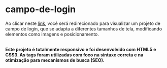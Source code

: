 # campo-de-login
Ao clicar neste <a href="https://thiago-tsg.github.io/campo-de-login/" target="_blank">link</a>, você será redirecionado para visualizar um projeto de campo de login, que se adapta a diferentes tamanhos de tela, modificando elementos como imagens e posicionamento.<br><br>

<strong>Este projeto é totalmente responsivo e foi desenvolvido com HTML5 e CSS3. As tags foram utilizadas com foco na sintaxe correta e na otimização para mecanismos de busca (SEO).</strong>
